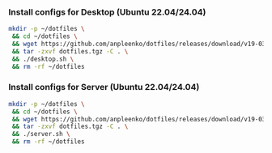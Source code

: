 ### Install configs for Desktop (Ubuntu 22.04/24.04)

```bash
mkdir -p ~/dotfiles \
 && cd ~/dotfiles \
 && wget https://github.com/anpleenko/dotfiles/releases/download/v19-03-2025-17h-30m-35s/dotfiles.tgz \
 && tar -zxvf dotfiles.tgz -C . \
 && ./desktop.sh \
 && rm -rf ~/dotfiles
```

### Install configs for Server (Ubuntu 22.04/24.04)

```bash
mkdir -p ~/dotfiles \
 && cd ~/dotfiles \
 && wget https://github.com/anpleenko/dotfiles/releases/download/v19-03-2025-17h-30m-35s/dotfiles.tgz \
 && tar -zxvf dotfiles.tgz -C . \
 && ./server.sh \
 && rm -rf ~/dotfiles
```
